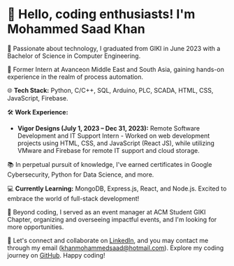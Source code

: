 # 👋 Hello, coding enthusiasts! I'm Mohammed Saad Khan

🚀 Passionate about technology, I graduated from GIKI in June 2023 with a Bachelor of Science in Computer Engineering.

💼 Former Intern at Avanceon Middle East and South Asia, gaining hands-on experience in the realm of process automation.

🌐 **Tech Stack:** Python, C/C++, SQL, Arduino, PLC, SCADA, HTML, CSS, JavaScript, Firebase.

🛠️ **Work Experience:**
- **Vigor Designs (July 1, 2023 – Dec 31, 2023):** Remote Software Development and IT Support Intern - Worked on web development projects using HTML, CSS, and JavaScript (React JS), while utilizing VMware and Firebase for remote IT support and cloud storage.

📚 In perpetual pursuit of knowledge, I've earned certificates in Google Cybersecurity, Python for Data Science, and more.

💻 **Currently Learning:** MongoDB, Express.js, React, and Node.js. Excited to embrace the world of full-stack development!

🌟 Beyond coding, I served as an event manager at ACM Student GIKI Chapter, organizing and overseeing impactful events, and I'm looking for more opportunities.

🔗 Let's connect and collaborate on [LinkedIn](https://www.linkedin.com/in/khanmohammedsaad/), and you may contact me through my email (khanmohammedsaad@hotmail.com). Explore my coding journey on [GitHub](https://github.com/saad9863). Happy coding!
